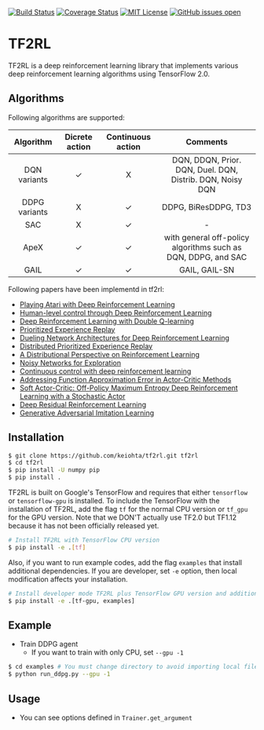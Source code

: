 [![Build Status](https://travis-ci.org/keiohta/tf2rl.svg?branch=master)](https://travis-ci.org/keiohta/tf2rl)
[![Coverage Status](https://coveralls.io/repos/github/keiohta/tf2rl/badge.svg?branch=master)](https://coveralls.io/github/keiohta/tf2rl?branch=master)
[![MIT License](http://img.shields.io/badge/license-MIT-blue.svg?style=flat)](LICENSE)
[![GitHub issues open](https://img.shields.io/github/issues/keiohta/tf2rl.svg)]() 

# TF2RL
TF2RL is a deep reinforcement learning library that implements various deep reinforcement learning algorithms using TensorFlow 2.0.

## Algorithms
Following algorithms are supported:

|   Algorithm   | Dicrete action | Continuous action |                           Comments                           |
| :-----------: | :------------: | :---------------: | :----------------------------------------------------------: |
| DQN variants  |       ✓        |         X         |  DQN, DDQN, Prior. DQN, Duel. DQN, Distrib. DQN, Noisy DQN   |
| DDPG variants |       X        |         ✓         |                     DDPG, BiResDDPG, TD3                     |
|      SAC      |       X        |         ✓         |                              -                               |
|     ApeX      |       ✓        |         ✓         | with general off-policy algorithms such as DQN, DDPG, and SAC |
|     GAIL      |       ✓        |         ✓         |                        GAIL, GAIL-SN                         |

Following papers have been implementd in tf2rl:

- [Playing Atari with Deep Reinforcement Learning](https://www.cs.toronto.edu/~vmnih/docs/dqn.pdf)
- [Human-level control through Deep Reinforcement Learning](https://storage.googleapis.com/deepmind-media/dqn/DQNNaturePaper.pdf)
- [Deep Reinforcement Learning with Double Q-learning](https://arxiv.org/abs/1509.06461)
- [Prioritized Experience Replay](https://arxiv.org/abs/1511.05952)
- [Dueling Network Architectures for Deep Reinforcement Learning](https://arxiv.org/abs/1511.06581)
- [Distributed Prioritized Experience Replay](<https://arxiv.org/abs/1803.00933>)
- [A Distributional Perspective on Reinforcement Learning](<https://arxiv.org/abs/1707.06887>)
- [Noisy Networks for Exploration](<https://arxiv.org/abs/1706.10295>)
- [Continuous control with deep reinforcement learning](https://arxiv.org/abs/1509.02971)
- [Addressing Function Approximation Error in Actor-Critic Methods](<https://arxiv.org/abs/1802.09477>)
- [Soft Actor-Critic: Off-Policy Maximum Entropy Deep Reinforcement Learning with a Stochastic Actor](<https://arxiv.org/abs/1801.01290>)
- [Deep Residual Reinforcement Learning](<https://arxiv.org/abs/1905.01072>)
- [Generative Adversarial Imitation Learning](<https://arxiv.org/abs/1606.03476>)



## Installation
```bash
$ git clone https://github.com/keiohta/tf2rl.git tf2rl
$ cd tf2rl
$ pip install -U numpy pip
$ pip install .
```

TF2RL is built on Google's TensorFlow and requires that either `tensorflow` or `tensorflow-gpu` is installed.
To include the TensorFlow with the installation of TF2RL, add the flag `tf` for the normal CPU version or `tf_gpu` for the GPU version.
Note that we DON'T actually use TF2.0 but TF1.12 because it has not been officially released yet.
```bash
# Install TF2RL with TensorFlow CPU version
$ pip install -e .[tf]
```

Also, if you want to run example codes, add the flag `examples` that install additional dependencies.
If you are developer, set `-e` option, then local modification affects your installation.
```bash
# Install developer mode TF2RL plus TensorFlow GPU version and additional dependencies to run examples
$ pip install -e .[tf-gpu, examples]
```

## Example
- Train DDPG agent
  - If you want to train with only CPU, set `--gpu -1`

```bash
$ cd examples # You must change directory to avoid importing local files.
$ python run_ddpg.py --gpu -1
```

## Usage
- You can see options defined in `Trainer.get_argument`
